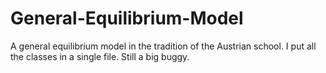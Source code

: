 # General-Equilibrium-Model

A general equilibrium model in the tradition of the Austrian school. I put all the classes in a single file. Still a big buggy.
